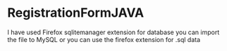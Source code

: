 # RegistrationFormJAVA

I have used Firefox sqlitemanager extension for database you can import the file to MySQL or you can use the firefox extension for .sql data
